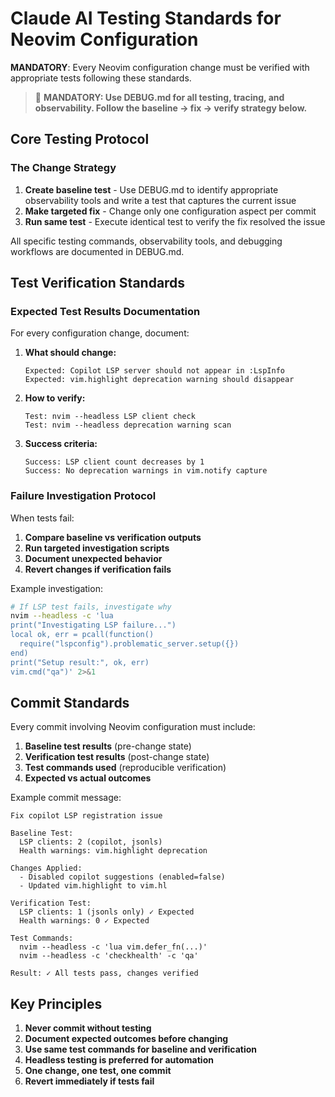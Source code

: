 # Claude AI Testing Standards for Neovim Configuration

**MANDATORY**: Every Neovim configuration change must be verified with appropriate tests following these standards.

> 📖 **MANDATORY: Use DEBUG.md for all testing, tracing, and observability. Follow the baseline → fix → verify strategy below.**

## Core Testing Protocol

### The Change Strategy

1. **Create baseline test** - Use DEBUG.md to identify appropriate observability tools and write a test that captures the current issue
2. **Make targeted fix** - Change only one configuration aspect per commit
3. **Run same test** - Execute identical test to verify the fix resolved the issue

All specific testing commands, observability tools, and debugging workflows are documented in DEBUG.md.

## Test Verification Standards

### Expected Test Results Documentation

For every configuration change, document:

1. **What should change:**
   ```
   Expected: Copilot LSP server should not appear in :LspInfo
   Expected: vim.highlight deprecation warning should disappear
   ```

2. **How to verify:**
   ```
   Test: nvim --headless LSP client check
   Test: nvim --headless deprecation warning scan
   ```

3. **Success criteria:**
   ```
   Success: LSP client count decreases by 1
   Success: No deprecation warnings in vim.notify capture
   ```

### Failure Investigation Protocol

When tests fail:

1. **Compare baseline vs verification outputs**
2. **Run targeted investigation scripts**
3. **Document unexpected behavior**
4. **Revert changes if verification fails**

Example investigation:
```bash
# If LSP test fails, investigate why
nvim --headless -c 'lua
print("Investigating LSP failure...")
local ok, err = pcall(function()
  require("lspconfig").problematic_server.setup({})
end)
print("Setup result:", ok, err)
vim.cmd("qa")' 2>&1
```

## Commit Standards

Every commit involving Neovim configuration must include:

1. **Baseline test results** (pre-change state)
2. **Verification test results** (post-change state)
3. **Test commands used** (reproducible verification)
4. **Expected vs actual outcomes**

Example commit message:
```
Fix copilot LSP registration issue

Baseline Test:
  LSP clients: 2 (copilot, jsonls)
  Health warnings: vim.highlight deprecation

Changes Applied:
  - Disabled copilot suggestions (enabled=false)
  - Updated vim.highlight to vim.hl

Verification Test:
  LSP clients: 1 (jsonls only) ✓ Expected
  Health warnings: 0 ✓ Expected

Test Commands:
  nvim --headless -c 'lua vim.defer_fn(...)'
  nvim --headless -c 'checkhealth' -c 'qa'

Result: ✓ All tests pass, changes verified
```

## Key Principles

1. **Never commit without testing**
2. **Document expected outcomes before changing**
3. **Use same test commands for baseline and verification**
4. **Headless testing is preferred for automation**
5. **One change, one test, one commit**
6. **Revert immediately if tests fail**

